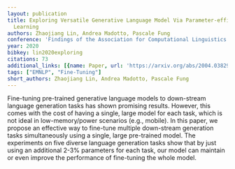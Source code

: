 ```yaml
---
layout: publication
title: Exploring Versatile Generative Language Model Via Parameter-efficient Transfer
  Learning
authors: Zhaojiang Lin, Andrea Madotto, Pascale Fung
conference: 'Findings of the Association for Computational Linguistics: EMNLP 2020'
year: 2020
bibkey: lin2020exploring
citations: 73
additional_links: [{name: Paper, url: 'https://arxiv.org/abs/2004.03829'}]
tags: ["EMNLP", "Fine-Tuning"]
short_authors: Zhaojiang Lin, Andrea Madotto, Pascale Fung
---
```

Fine-tuning pre-trained generative language models to down-stream language
generation tasks has shown promising results. However, this comes with the cost
of having a single, large model for each task, which is not ideal in
low-memory/power scenarios (e.g., mobile). In this paper, we propose an
effective way to fine-tune multiple down-stream generation tasks simultaneously
using a single, large pre-trained model. The experiments on five diverse
language generation tasks show that by just using an additional 2-3% parameters
for each task, our model can maintain or even improve the performance of
fine-tuning the whole model.